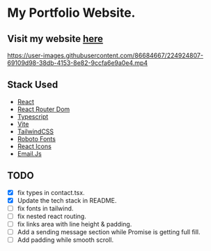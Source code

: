 # My Portfolio Website.

## Visit my website [here](https://www.sadiksaifi.dev)

https://user-images.githubusercontent.com/86684667/224924807-69109d98-38db-4153-8e82-9ccfa6e9a0e4.mp4

## Stack Used 
- [React](https://react.dev/)
- [React Router Dom](https://reactrouter.com/)
- [Typescript](https://www.typescriptlang.org/)
- [Vite](https://vitejs.dev/)
- [TailwindCSS](https://tailwindcss.com/)
- [Roboto Fonts](https://fonts.google.com/specimen/Roboto)
- [React Icons](https://react-icons.github.io/react-icons/)
- [Email.Js](https://www.emailjs.com/)

## TODO
- [X] fix types in contact.tsx.
- [X] Update the tech stack in README.
- [ ] fix fonts in tailwind.
- [ ] fix nested react routing.
- [ ] fix links area with line height & padding.
- [ ] Add a sending message section while Promise is getting full fill.
- [ ] Add padding while smooth scroll.
